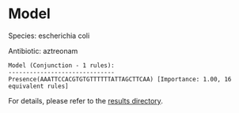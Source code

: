 
# Model

Species: escherichia coli

Antibiotic: aztreonam

```
Model (Conjunction - 1 rules):
------------------------------
Presence(AAATTCCACGTGTGTTTTTTATTAGCTTCAA) [Importance: 1.00, 16 equivalent rules]

```

For details, please refer to the [results directory](../../../../../results/scm_b/escherichia%20coli/aztreonam/repeat_9/).

